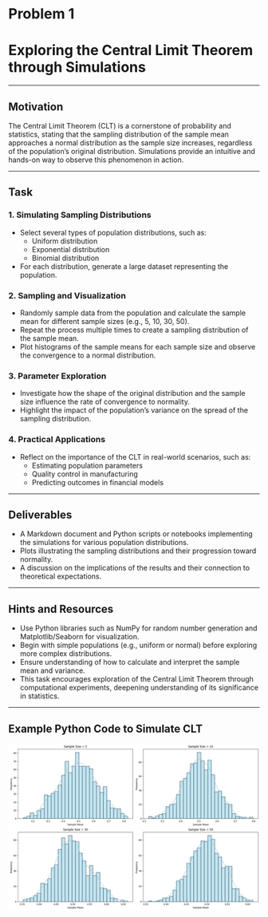 # Problem 1
# Exploring the Central Limit Theorem through Simulations

---

## Motivation

The Central Limit Theorem (CLT) is a cornerstone of probability and statistics, stating that the sampling distribution of the sample mean approaches a normal distribution as the sample size increases, regardless of the population’s original distribution. Simulations provide an intuitive and hands-on way to observe this phenomenon in action.

---

## Task

### 1. Simulating Sampling Distributions

- Select several types of population distributions, such as:
  - Uniform distribution
  - Exponential distribution
  - Binomial distribution
- For each distribution, generate a large dataset representing the population.

### 2. Sampling and Visualization

- Randomly sample data from the population and calculate the sample mean for different sample sizes (e.g., 5, 10, 30, 50).
- Repeat the process multiple times to create a sampling distribution of the sample mean.
- Plot histograms of the sample means for each sample size and observe the convergence to a normal distribution.

### 3. Parameter Exploration

- Investigate how the shape of the original distribution and the sample size influence the rate of convergence to normality.
- Highlight the impact of the population’s variance on the spread of the sampling distribution.

### 4. Practical Applications

- Reflect on the importance of the CLT in real-world scenarios, such as:
  - Estimating population parameters
  - Quality control in manufacturing
  - Predicting outcomes in financial models

---

## Deliverables

- A Markdown document and Python scripts or notebooks implementing the simulations for various population distributions.
- Plots illustrating the sampling distributions and their progression toward normality.
- A discussion on the implications of the results and their connection to theoretical expectations.

---

## Hints and Resources

- Use Python libraries such as NumPy for random number generation and Matplotlib/Seaborn for visualization.
- Begin with simple populations (e.g., uniform or normal) before exploring more complex distributions.
- Ensure understanding of how to calculate and interpret the sample mean and variance.
- This task encourages exploration of the Central Limit Theorem through computational experiments, deepening understanding of its significance in statistics.

---

## Example Python Code to Simulate CLT

![alt text](image.png)
